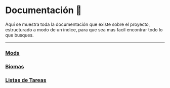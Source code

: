 # Documentación 📜

Aquí se muestra toda la documentación que existe sobre el proyecto, estructurado a modo de un índice, para que sea mas facil encontrar todo lo que busques.

--------

### [ Mods ](mods.md)

### [ Biomas ](biomes.md)

### [ Listas de Tareas ](../tasks/taskindex.md)

